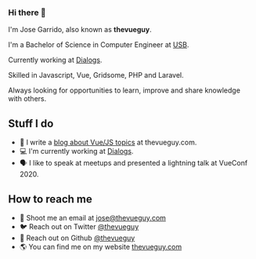 ### Hi there 👋

I'm Jose Garrido, also known as **thevueguy**. 

I'm a Bachelor of Science in Computer Engineer at [USB](https://usb.ve). 

Currently working at [Dialogs](https://dialogs.com). 

Skilled in Javascript, Vue, Gridsome, PHP and Laravel. 

Always looking for opportunities to learn, improve and share knowledge with others.

## Stuff I do

- 📃 I write a [blog about Vue/JS topics](https://thevueguy.com) at thevueguy.com.
- 💻 I'm currently working at [Dialogs](https://dialogs.com).
- 🗣️ I like to speak at meetups and presented a lightning talk at VueConf 2020.

## How to reach me

- 📧 Shoot me an email at jose@thevueguy.com
- 🐦 Reach out on Twitter [@thevueguy](https://twitter.com/thevueguy)
- 🐙 Reach out on Github [@thevueguy](https://github.com/thevueguy)
- 🌎 You can find me on my website [thevueguy.com](https://thevueguy.com)
